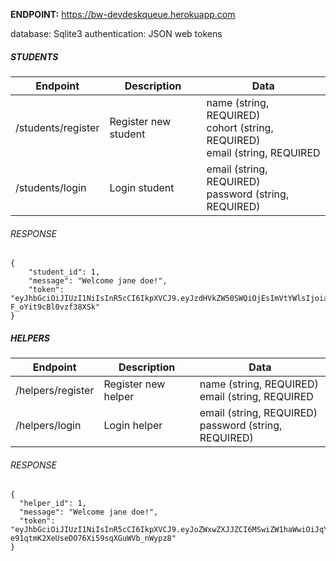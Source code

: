 **ENDPOINT:** https://bw-devdeskqueue.herokuapp.com

database: Sqlite3
authentication: JSON web tokens

##### STUDENTS

| Endpoint           | Description          | Data                                                                                |
| ------------------ | -------------------- | ----------------------------------------------------------------------------------- |
| /students/register | Register new student | name (string, REQUIRED)<br />cohort (string, REQUIRED)<br />email (string, REQUIRED | UNIQUE)<br />password (string, REQUIRED) |
| /students/login    | Login student        | email (string, REQUIRED)<br />password (string, REQUIRED)                           |

###### RESPONSE

```
{
    "student_id": 1,
    "message": "Welcome jane doe!",
    "token": "eyJhbGciOiJIUzI1NiIsInR5cCI6IkpXVCJ9.eyJzdHVkZW50SWQiOjEsImVtYWlsIjoiamFuZWRvZTFAbWUuY29tIiwiaWF0IjoxNTk1Mzk0NDA3fQ.xeZrCMBmGKBf7SpPhfB2CMb-F_oYit9cBl0vzf38XSk"
}
```

##### HELPERS

| Endpoint          | Description         | Data                                                      |
| ----------------- | ------------------- | --------------------------------------------------------- |
| /helpers/register | Register new helper | name (string, REQUIRED)<br />email (string, REQUIRED      | UNIQUE)<br />password (string, REQUIRED) |
| /helpers/login    | Login helper        | email (string, REQUIRED)<br />password (string, REQUIRED) |

###### RESPONSE

```
{
  "helper_id": 1,
  "message": "Welcome jane doe!",
  "token": "eyJhbGciOiJIUzI1NiIsInR5cCI6IkpXVCJ9.eyJoZWxwZXJJZCI6MSwiZW1haWwiOiJqYW5lZG9lNkBtZS5jb20iLCJpYXQiOjE1OTUzOTU2NTJ9.EszcZ0-e91qtmK2XeUseDO76Xi59sqXGuWVb_nWypz8"
}
```
